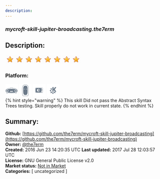 ```yaml
---
description: 
---
```


### _mycroft-skill-jupiter-broadcasting.the7erm_  
## Description:  
  
![](../.gitbook/assets/star.png)![](../.gitbook/assets/star.png)![](../.gitbook/assets/star.png)![](../.gitbook/assets/star.png)![](../.gitbook/assets/star.png)![](../.gitbook/assets/star.png)![](../.gitbook/assets/star.png)![](../.gitbook/assets/star.png)  
### Platform:  
 ![Mark I](../.gitbook/assets/mark-1-icon.png)  ![Mark II](../.gitbook/assets/mark-2-icon.png)  ![Picroft](../.gitbook/assets/picroft-icon.png)  ![plasmoid](../.gitbook/assets/kde.png)   
{% hint style="warning" %}
This skill Did not pass the Abstract Syntax Trees testing. Skill properly do not work in current state.
{% endhint %}
  
## Summary:  
**Github:** [https://github.com/the7erm/mycroft-skill-jupiter-broadcasting](https://github.com/the7erm/mycroft-skill-jupiter-broadcasting)  
**Owner:** [@the7erm](https://github.com/the7erm)  
**Created:** 2016 Jun 23 14:20:35 UTC  **Last updated:** 2017 Jul 28 12:03:57 UTC  
**License:** GNU General Public License v2.0  
**Market status:** [Not in Market](https://market.mycroft.ai/skill/)  
**Categories:** [ uncategorized ]   

